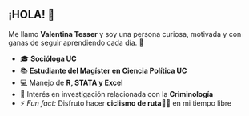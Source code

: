 ## ¡HOLA! 👋  

Me llamo **Valentina Tesser** y soy una persona curiosa, motivada y con ganas de seguir aprendiendo cada día. 🚀  

- 🎓 **Socióloga UC**  
- 📚 **Estudiante del Magíster en Ciencia Política UC**  
- 💻 Manejo de **R, STATA y Excel**  
- 🔎 Interés en investigación relacionada con la **Criminología**  
- ⚡ *Fun fact:* Disfruto hacer **ciclismo de ruta**🚴‍♀️ en mi tiempo libre
